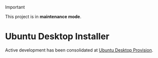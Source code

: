> [!IMPORTANT]
> This project is in **maintenance mode**.

# Ubuntu Desktop Installer

Active development has been consolidated at [Ubuntu Desktop Provision](https://github.com/canonical/ubuntu-desktop-provision).
